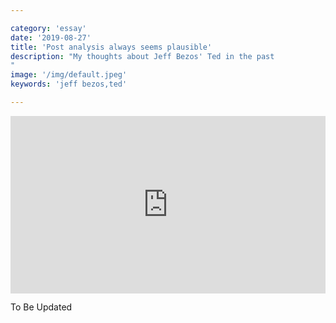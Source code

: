 ```yaml
---

category: 'essay'
date: '2019-08-27'
title: 'Post analysis always seems plausible'
description: "My thoughts about Jeff Bezos' Ted in the past
"
image: '/img/default.jpeg'
keywords: 'jeff bezos,ted'

---
```


<div style="max-width:854px"><div style="position:relative;height:0;padding-bottom:56.25%"><iframe src="https://embed.ted.com/talks/lang/ko/jeff_bezos_on_the_next_web_innovation" width="854" height="480" style="position:absolute;left:0;top:0;width:100%;height:100%" frameborder="0" scrolling="no" allowfullscreen></iframe></div></div>

To Be Updated